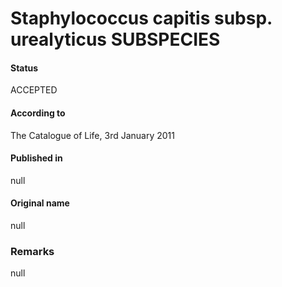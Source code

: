 # Staphylococcus capitis subsp. urealyticus SUBSPECIES

#### Status
ACCEPTED

#### According to
The Catalogue of Life, 3rd January 2011

#### Published in
null

#### Original name
null

### Remarks
null